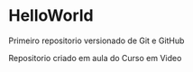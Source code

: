 # HelloWorld
 Primeiro repositorio versionado de Git e GitHub

Repositorio criado em aula do Curso em Video
